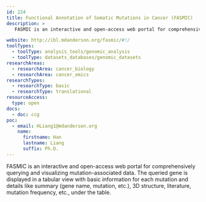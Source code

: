 ```yaml
---
id: 224
title: Functional Annotation of Somatic Mutations in Cancer (FASMIC)
description: >
   FASMIC is an interactive and open-access web portal for comprehensively querying and visualizing mutation-associated data. The queried gene is displayed in a tabular view with basic information for each mutation and details like summary (gene name, mutation, etc.), 3D structure, literature, mutation frequency, etc., under the table.

website: http://ibl.mdanderson.org/fasmic/#!/
toolTypes:
  - toolType: analysis_tools/genomic_analysis
  - toolType: datasets_databases/genomic_datasets
researchAreas:
  - researchArea: cancer_biology
  - researchArea: cancer_omics
researchTypes:
  - researchType: basic
  - researchType: translational
resourceAccess:
  type: open
docs:
  - doc: ccg
poc:
  - email: HLiang1@mdanderson.org
    name:
      firstname: Han
      lastname: Liang
      suffix: Ph.D.
---
```

 FASMIC is an interactive and open-access web portal for comprehensively querying and visualizing mutation-associated data. The queried gene is displayed in a tabular view with basic information for each mutation and details like summary (gene name, mutation, etc.), 3D structure, literature, mutation frequency, etc., under the table.